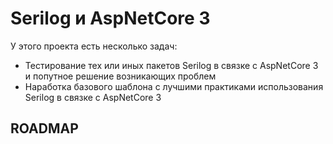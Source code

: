 ﻿# Serilog и AspNetCore 3

У этого проекта есть несколько задач:

* Тестирование тех или иных пакетов Serilog в связке с AspNetCore 3 и попутное решение возникающих проблем
* Наработка базового шаблона с лучшими практиками использования Serilog в связке с AspNetCore 3

## ROADMAP

